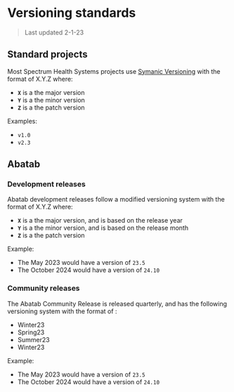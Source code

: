 # Versioning standards

> Last updated 2-1-23

## Standard projects

Most Spectrum Health Systems projects use [Symanic Versioning](https://semver.org/) with the format of X.Y.Z where:

* **`X`** is a the major version
* **`Y`** is a the minor version
* **`Z`** is a the patch version

Examples:

* `v1.0`
* `v2.3`

## Abatab

### Development releases

Abatab development releases follow a modified versioning system with the format of X.Y.Z where:

* **`X`** is a the major version, and is based on the release year
* **`Y`** is a the minor version, and is based on the release month
* **`Z`** is a the patch version

Example:

* The May 2023 would have a version of `23.5`
* The October 2024 would have a version of `24.10`

### Community releases

The Abatab Community Release is released quarterly, and has the following versioning system with the format of <Season><Year>:

* Winter23
* Spring23
* Summer23
* Winter23

Example:

* The May 2023 would have a version of `23.5`
* The October 2024 would have a version of `24.10`
